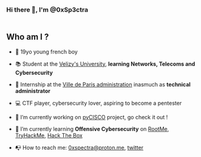 ### Hi there 👋, I'm @0xSp3ctra </br></br>
## Who am I ?
- :birthday: 19yo young french boy
- :books: Student at the [Velizy's University](https://www.iut-velizy-rambouillet.uvsq.fr/), <b>learning Networks, Telecoms and Cybersecurity</b>
- :bookmark_tabs: Internship at the [Ville de Paris administration](https://www.paris.fr/) inasmuch as <b>technical administrator</b>
- :computer: CTF player, cybersecurity lover, aspiring to become a pentester

- :construction_worker: I’m currently working on [pyCISCO](https://github.com/0xSp3ctra/pyCISCO) project, go check it out !
- :leopard: I’m currently learning <b>Offensive Cybersecurity</b> on [RootMe](https://www.root-me.org/), [TryHackMe](https://tryhackme.com/dashboard), [Hack The Box](https://hackthebox.com/)
- :mailbox_with_no_mail: How to reach me: 0xspectra@proton.me, [twitter](https://twitter.com/Spectra0x10001)

